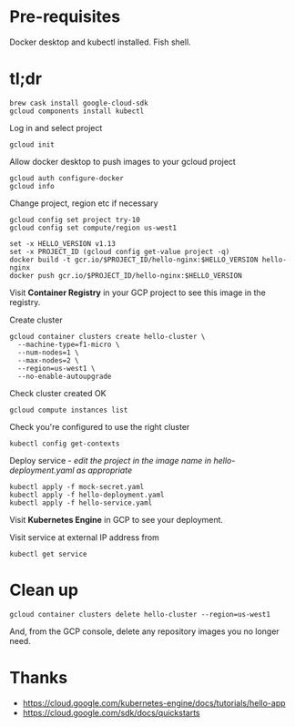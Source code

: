 # Pre-requisites

Docker desktop and kubectl installed.  Fish shell.

# tl;dr

```
brew cask install google-cloud-sdk
gcloud components install kubectl
```

Log in and select project

```
gcloud init
```

Allow docker desktop to push images to your gcloud project

```
gcloud auth configure-docker
gcloud info
```

Change project, region etc if necessary

```
gcloud config set project try-10
gcloud config set compute/region us-west1
```

```
set -x HELLO_VERSION v1.13
set -x PROJECT_ID (gcloud config get-value project -q)
docker build -t gcr.io/$PROJECT_ID/hello-nginx:$HELLO_VERSION hello-nginx
docker push gcr.io/$PROJECT_ID/hello-nginx:$HELLO_VERSION
```

Visit **Container Registry** in your GCP project to see this image in the 
registry.

Create cluster

```
gcloud container clusters create hello-cluster \
  --machine-type=f1-micro \
  --num-nodes=1 \
  --max-nodes=2 \
  --region=us-west1 \
  --no-enable-autoupgrade
```

Check cluster created OK

    gcloud compute instances list

Check you're configured to use the right cluster

    kubectl config get-contexts

Deploy service - _edit the project in the image name in hello-deployment.yaml as
appropriate_

    kubectl apply -f mock-secret.yaml
    kubectl apply -f hello-deployment.yaml
    kubectl apply -f hello-service.yaml   
    
Visit **Kubernetes Engine** in GCP to see your deployment.

Visit service at external IP address from 

    kubectl get service 

# Clean up

    gcloud container clusters delete hello-cluster --region=us-west1

And, from the GCP console, delete any repository images you no longer need.

# Thanks

* https://cloud.google.com/kubernetes-engine/docs/tutorials/hello-app
* https://cloud.google.com/sdk/docs/quickstarts